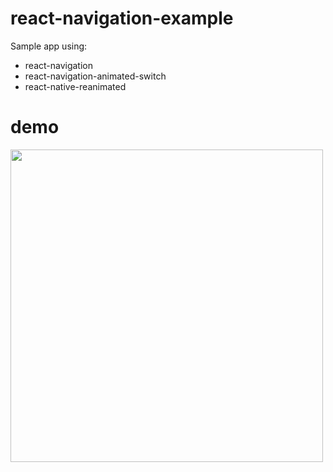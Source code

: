 # react-navigation-example
Sample app using:
- react-navigation
- react-navigation-animated-switch
- react-native-reanimated

# demo
<img src="https://raw.githubusercontent.com/marciocesarcorrea/react-navigation-example/master/demo.gif" width="500">

